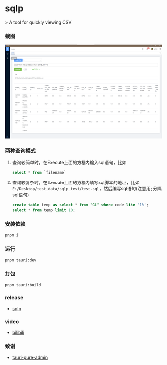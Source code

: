 <h1>sqlp</h1>
> A tool for quickly viewing CSV

### 截图

![image](/demo/screen1.png)

### 两种查询模式

1. 查询较简单时，在Execute上面的方框内输入sql语句，比如

   ```sql
   select * from `filename`
   ```

2. 查询较复杂时，在Execute上面的方框内填写sql脚本的地址，比如`E:/Desktop/test_data/sqlp_test/test.sql`，然后编写sql语句(注意用`;`分隔sql语句)

   ```sql
   create table temp as select * from "GL" where code like '1%';
   select * from temp limit 10;
   ```

   

### 安装依赖

```sh
pnpm i
```

### 运行

```sh
pnpm tauri:dev
```

### 打包

```sh
pnpm tauri:build
```



### release

* [sqlp](https://github.com/tansen87/sqlp/releases/)

### video

* [bilibili](https://www.bilibili.com/video/BV1XS411c7zd/?spm_id_from=333.999.0.0&vd_source=5ee5270944c6e7a459e1311330bf455c)

### 致谢
* [tauri-pure-admin](https://github.com/pure-admin/tauri-pure-admin)
